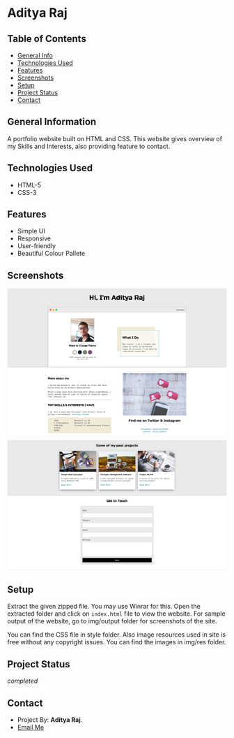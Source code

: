 # Aditya Raj

## Table of Contents
* [General Info](#general-information)
* [Technologies Used](#technologies-used)
* [Features](#features)
* [Screenshots](#screenshots)
* [Setup](#setup)
* [Project Status](#project-status)
* [Contact](#contact)

## General Information
A portfolio website built on HTML and CSS.
This website gives overview of my Skills and Interests, also providing feature to contact.

## Technologies Used
- HTML-5
- CSS-3

## Features
- Simple UI
- Responsive
- User-friendly 
- Beautiful Colour Pallete

## Screenshots
![Output screenshot](OUTPUT/output.jpeg)

## Setup
Extract the given zipped file. You may use Winrar for this. 
Open the extracted folder and click on `index.html` file to view the website.
For sample output of the website, go to img/output folder for screenshots 
of the site.

You can find the CSS file in style folder. Also image resources used in
site is free without any copyright issues. You can find the images in 
img/res folder.

## Project Status
 _completed_

## Contact
- Project By: **Aditya Raj**.
- <a href="mailto:araj.mishra2000@gmail.com">Email Me</a>